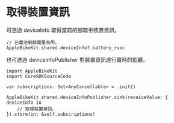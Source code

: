 # 取得裝置資訊

可透過 deviceInfo 取得當前的腳踏車裝置資訊。

```
// 已電池剩餘電量為例。
AppleBikeKit.shared.deviceInfo?.battery_rsoc
```

也可透過 deviceInfoPublisher 對裝置資訊進行實時的監聽。

```
import AppleBikeKit
import CoreSDKSourceCode

var subscriptions: Set<AnyCancellable> = .init()
    
AppleBikeKit.shared.deviceInfoPublisher.sink(receiveValue: { deviceInfo in
    // 取得裝置資訊。
}).store(in: &self.subscriptions)
```
